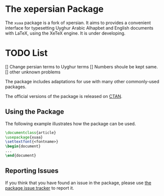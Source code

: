 # The xepersian Package
The `xuaa` package is a fork of xpersian. It aims to provides a convenient interface for typesetting 
Uyghur Arabic Alhapbet and English documents with LaTeX, using the XeTeX engine. It is under developing.

# TODO List
[] Change persian terms to Uyghur terms
[] Numbers shoule be kept same.
[] other unknown problems

The package includes adaptations for use with many other commonly-used 
packages.

The official versions of the package is released on [CTAN](https://ctan.org/pkg/xepersian).

## Using the Package
The following example illustrates how the package can be used.
````tex
\documentclass{article}
\usepackage{xuaa}
\settextfont{<fontname>}
\begin{document}
...
\end{document}
````

## Reporting Issues
If you think that you have found an issue in the package, please use 
[the package issue tracker](https://github.com/persiantex/xuaa/issues) 
to report it.
